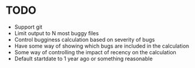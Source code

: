 TODO
====

* Support git
* Limit output to N most buggy files
* Control bugginess calculation based on severity of bugs
* Have some way of showing which bugs are included in the calculation
* Some way of controlling the impact of recency on the calculation
* Default startdate to 1 year ago or something reasonable

